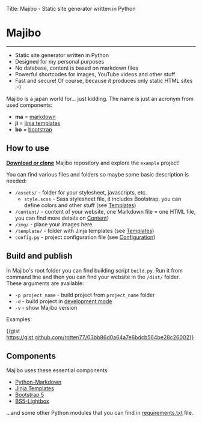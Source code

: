 Title: Majibo - Static site generator written in Python

# Majibo

----

* Static site generator written in Python
* Designed for my personal purposes
* No database, content is based on markdown files
* Powerful shortcodes for images, YouTube videos and other stuff
* Fast and secure! Of course, because it produces only static HTML sites :-)

Majibo is a japan world for... just kidding. The name is just an acronym from used components:

* **ma** = [markdown](./content.html)
* **ji** = [jinja templates](./templates.html)
* **bo** = [bootstrap](./templates.html)

## How to use

**[Download or clone](https://github.com/rotten77/majibo)** Majibo repository and explore the `example` project!

You can find various files and folders so maybe some basic description is needed:

* `/assets/` - folder for your stylesheet, javascripts, etc.
	* `style.scss` - Sass stylesheet file, it includes Bootstrap, you can define colors and other stuff (see [Templates](./templates.html))
* `/content/` - content of your website, one Markdown file = one HTML file, you can find more details on [Content](./content.html))
* `/img/` - place your images here
* `/template/` - folder with Jinja templates (see [Templates](./templates.html))
* `config.py` - project configuration file (see [Configuration](./configuration.html))

## Build and publish

In Majibo's root folder you can find building script `build.py`. Run it from command line and then you can find your website in the `/dist/` folder. These arguments are available:

* `-p project_name` - build project from `project_name` folder
* `-d` - build project in [development mode](./templates.html#development-mode)
* `-v` - show Majibo version

Examples:

{{gist https://gist.github.com/rotten77/03bb86d0a64a7e6bdcb564be28c26002}}

## Components

Majibo uses these essential components:

* [Python-Markdown](https://python-markdown.github.io/)
* [Jinja Templates](https://jinja.palletsprojects.com/en/3.0.x/)
* [Bootstrap 5](https://getbootstrap.com/)
* [BS5-Lightbox](https://trvswgnr.github.io/bs5-lightbox/)

...and some other Python modules that you can find in [requirements.txt](https://github.com/rotten77/majibo/blob/main/requirements.txt) file.